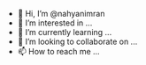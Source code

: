 - 👋 Hi, I’m @nahyanimran
- 👀 I’m interested in ...
- 🌱 I’m currently learning ...
- 💞️ I’m looking to collaborate on ...
- 📫 How to reach me ...

<!---
nahyanimran/nahyanimran is a ✨ special ✨ repository because its `README.md` (this file) appears on your GitHub profile.
You can click the Preview link to take a look at your changes.
--->
